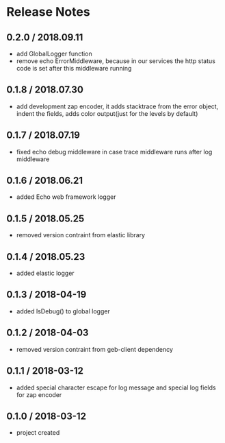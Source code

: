 # Release Notes

## 0.2.0 / 2018.09.11
- add GlobalLogger function
- remove echo ErrorMiddleware, because in our services the http status code is set after this middleware running 

## 0.1.8 / 2018.07.30
- add development zap encoder, it adds stacktrace from the error object, indent the fields, adds color output(just for the levels by default)

## 0.1.7 / 2018.07.19
- fixed echo debug middleware in case trace middleware runs after log middleware

## 0.1.6 / 2018.06.21
- added Echo web framework logger

## 0.1.5 / 2018.05.25
- removed version contraint from elastic library

## 0.1.4 / 2018.05.23
- added elastic logger

## 0.1.3 / 2018-04-19
- added IsDebug() to global logger

## 0.1.2 / 2018-04-03
- removed version contraint from geb-client dependency

## 0.1.1 / 2018-03-12
- added special character escape for log message and special log fields for zap encoder

## 0.1.0 / 2018-03-12
- project created
